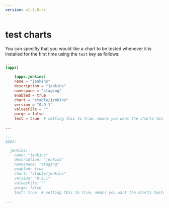 ```yaml
---
version: v1.3.0-rc
---
```


# test charts

You can specifiy that you would like a chart to be tested whenever it is installed for the first time using the `test` key as follows:

```toml
...
[apps]

    [apps.jenkins]
    name = "jenkins" 
    description = "jenkins"
    namespace = "staging" 
    enabled = true 
    chart = "stable/jenkins" 
    version = "0.9.1" 
    valuesFile = "" 
    purge = false 
    test = true  # setting this to true, means you want the charts tests to be run on this release when it is intalled. 

...

```

```yaml
...
apps:

  jenkins:
    name: "jenkins"
    description: "jenkins"
    namespace: "staging"
    enabled: true
    chart: "stable/jenkins"
    version: "0.9.1"
    valuesFile: ""
    purge: false
    test: true  # setting this to true, means you want the charts tests to be run on this release when it is installed.

...

```
